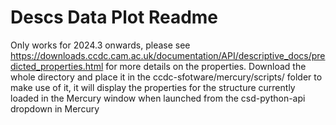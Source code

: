 # Descs Data Plot Readme

Only works for 2024.3 onwards, please see <https://downloads.ccdc.cam.ac.uk/documentation/API/descriptive_docs/predicted_properties.html>
for more details on the properties.
Download the whole directory and place it in the ccdc-sfotware/mercury/scripts/ folder to make use of it, it
will display the properties for the structure currently loaded in the Mercury window when launched from the csd-python-api dropdown in
Mercury
